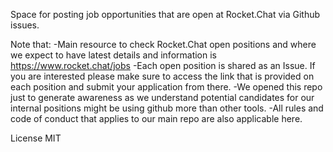 Space for posting job opportunities that are open at Rocket.Chat via Github issues.

Note that:
-Main resource to check Rocket.Chat open positions and where we expect to have latest details and information is https://www.rocket.chat/jobs 
-Each open position is shared as an Issue. If you are interested please make sure to access the link that is provided on each position and submit your application from there. 
-We opened this repo just to generate awareness as we understand potential candidates for our internal positions might be using github more than other tools. 
-All rules and code of conduct that applies to our main repo are also applicable here. 

License MIT
